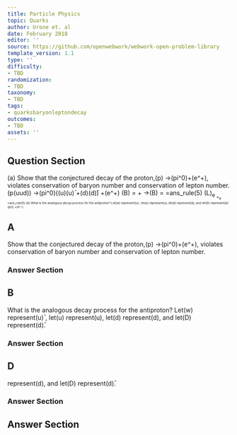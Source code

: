 ```yaml
---
title: Particle Physics
topic: Quarks
author: Urone et. al
date: February 2018
editor: ''
source: https://github.com/openwebwork/webwork-open-problem-library
template_version: 1.1
type: ''
difficulty:
- TBD
randomization:
- TBD
taxonomy:
- TBD
tags:
- quarksbaryonleptondecay
outcomes:
- TBD
assets: ''
---
```


## Question Section 

(a) Show that the conjectured decay of the proton,(p) &#8594;(pi^0)+(e^+), violates conservation of baryon number and conservation of lepton number. 
(p(uud)) &#8594;(pi^0)((u)(u)&#772; +(d)(d)&#772;) +(e^+)
(B) = + &#8594;(B) = =ans_rule(5) 
(L)<sub>e<sub> =<sub>e<sub> =ans_rule(5)
(b) What is the analogous decay process for the antiproton? Let(w) represent(u)&#772; , let(u) represent(u), let(d) represent(d), and let(D) represent(d)&#772;.
(p)&#772;() +(e^-)

## A
Show that the conjectured decay of the proton,(p) &#8594;(pi^0)+(e^+), violates conservation of baryon number and conservation of lepton number. 
### Answer Section
## B
What is the analogous decay process for the antiproton? Let(w) represent(u)&#772; , let(u) represent(u), let(d) represent(d), and let(D) represent(d)&#772;.
### Answer Section
## D
represent(d), and let(D) represent(d)&#772;.
### Answer Section


## Answer Section

